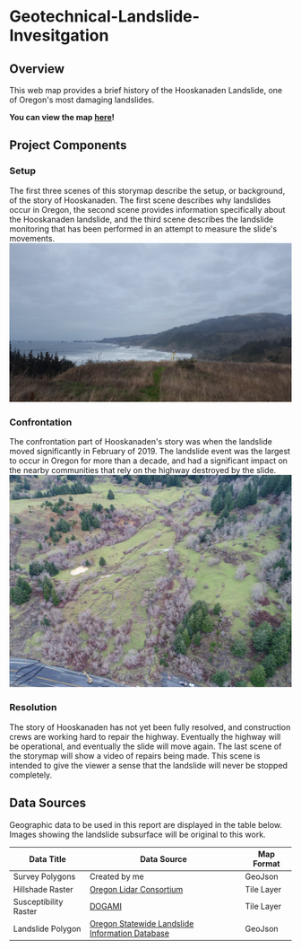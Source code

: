 # Geotechnical-Landslide-Invesitgation
## Overview

This web map provides a brief history of the Hooskanaden Landslide, one of Oregon's most damaging landslides.

**You can view the map [here](http://web.engr.oregonstate.edu/~bunnmi/)!**

## Project Components

### Setup
The first three scenes of this storymap describe the setup, or background, of the story of Hooskanaden. The first scene describes why landslides occur in Oregon, the second scene provides information specifically about the Hooskanaden landslide, and the third scene describes the landslide monitoring that has been performed in an attempt to measure the slide's movements.
![Scenic Hooskanaden](img/LR_Scan.jpg)

### Confrontation
The confrontation part of Hooskanaden's story was when the landslide moved significantly in February of 2019. The landslide event was the largest to occur in Oregon for more than a decade, and had a significant impact on the nearby communities that rely on the highway destroyed by the slide.
![Dangerous Hooskanaden](img/img02_zoom.jpg)

### Resolution
The story of Hooskanaden has not yet been fully resolved, and construction crews are working hard to repair the highway. Eventually the highway will be operational, and eventually the slide will move again. The last scene of the storymap will show a video of repairs being made. This scene is intended to give the viewer a sense that the landslide will never be stopped completely.

## Data Sources

Geographic data to be used in this report are displayed in the table below. Images showing the landslide subsurface will be original to this work.

 Data Title | Data Source | Map Format
 --- | --- | ---
Survey Polygons|Created by me|GeoJson
Hillshade Raster|[Oregon Lidar Consortium](https://gis.dogami.oregon.gov/maps/lidarviewer/)|Tile Layer
Susceptibility Raster|[DOGAMI](https://www.oregongeology.org/pubs/ofr/p-O-16-02.htm)|Tile Layer
Landslide Polygon|[Oregon Statewide Landslide Information Database](https://www.oregongeology.org/slido/)|GeoJson
